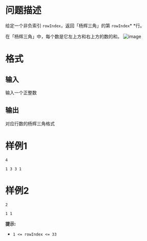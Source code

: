 # 问题描述

给定一个非负索引 `rowIndex`，返回「杨辉三角」的第 `rowIndex`*​ ​*行。

在「杨辉三角」中，每个数是它左上方和右上方的数的和。
![image](./2201/file/P1EwRO2Gxggh81o7un0mq.png)

# 格式

## 输入

输入一个正整数

## 输出

对应行数的杨辉三角格式

# 样例1

```input1
4
```

```output1
1 3 3 1
```

# 样例2

```input2
2
```

```output2
1 1
```


**提示:**

* `1 <= rowIndex <= 33`

